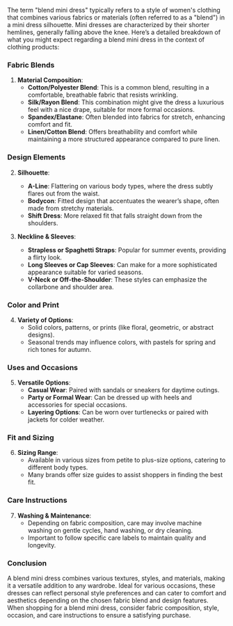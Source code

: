The term "blend mini dress" typically refers to a style of women's clothing that combines various fabrics or materials (often referred to as a "blend") in a mini dress silhouette. Mini dresses are characterized by their shorter hemlines, generally falling above the knee. Here’s a detailed breakdown of what you might expect regarding a blend mini dress in the context of clothing products:

### Fabric Blends
1. **Material Composition**: 
   - **Cotton/Polyester Blend**: This is a common blend, resulting in a comfortable, breathable fabric that resists wrinkling.
   - **Silk/Rayon Blend**: This combination might give the dress a luxurious feel with a nice drape, suitable for more formal occasions.
   - **Spandex/Elastane**: Often blended into fabrics for stretch, enhancing comfort and fit.
   - **Linen/Cotton Blend**: Offers breathability and comfort while maintaining a more structured appearance compared to pure linen.

### Design Elements  
2. **Silhouette**:
   - **A-Line**: Flattering on various body types, where the dress subtly flares out from the waist.
   - **Bodycon**: Fitted design that accentuates the wearer’s shape, often made from stretchy materials.
   - **Shift Dress**: More relaxed fit that falls straight down from the shoulders.

3. **Neckline & Sleeves**:
   - **Strapless or Spaghetti Straps**: Popular for summer events, providing a flirty look.
   - **Long Sleeves or Cap Sleeves**: Can make for a more sophisticated appearance suitable for varied seasons.
   - **V-Neck or Off-the-Shoulder**: These styles can emphasize the collarbone and shoulder area.

### Color and Print
4. **Variety of Options**: 
   - Solid colors, patterns, or prints (like floral, geometric, or abstract designs).
   - Seasonal trends may influence colors, with pastels for spring and rich tones for autumn.

### Uses and Occasions
5. **Versatile Options**: 
   - **Casual Wear**: Paired with sandals or sneakers for daytime outings.
   - **Party or Formal Wear**: Can be dressed up with heels and accessories for special occasions.
   - **Layering Options**: Can be worn over turtlenecks or paired with jackets for colder weather.

### Fit and Sizing
6. **Sizing Range**: 
   - Available in various sizes from petite to plus-size options, catering to different body types.
   - Many brands offer size guides to assist shoppers in finding the best fit.

### Care Instructions 
7. **Washing & Maintenance**: 
   - Depending on fabric composition, care may involve machine washing on gentle cycles, hand washing, or dry cleaning.
   - Important to follow specific care labels to maintain quality and longevity.

### Conclusion
A blend mini dress combines various textures, styles, and materials, making it a versatile addition to any wardrobe. Ideal for various occasions, these dresses can reflect personal style preferences and can cater to comfort and aesthetics depending on the chosen fabric blend and design features. When shopping for a blend mini dress, consider fabric composition, style, occasion, and care instructions to ensure a satisfying purchase.